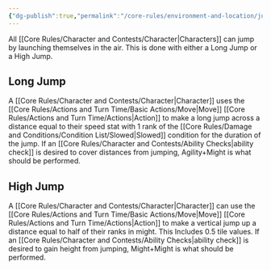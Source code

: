 ```yaml
---
{"dg-publish":true,"permalink":"/core-rules/environment-and-location/jumping/"}
---
```


All [[Core Rules/Character and Contests/Character\|Characters]] can jump by launching themselves in the air. This is done with either a Long Jump or a High Jump.

## Long Jump
A [[Core Rules/Character and Contests/Character\|Character]] uses the [[Core Rules/Actions and Turn Time/Basic Actions/Move\|Move]] [[Core Rules/Actions and Turn Time/Actions\|Action]] to make a long jump across a distance equal to their speed stat with 1 rank of the [[Core Rules/Damage and Conditions/Condition List/Slowed\|Slowed]] condition for the duration of the jump. If an [[Core Rules/Character and Contests/Ability Checks\|ability check]] is desired to cover distances from jumping, Agility+Might is what should be performed.

## High Jump
A [[Core Rules/Character and Contests/Character\|Character]] can use the [[Core Rules/Actions and Turn Time/Basic Actions/Move\|Move]] [[Core Rules/Actions and Turn Time/Actions\|Action]] to make a vertical jump up a distance equal to half of their ranks in might. This Includes 0.5 tile values. If an [[Core Rules/Character and Contests/Ability Checks\|ability check]] is desired to gain height from jumping, Might+Might is what should be performed.